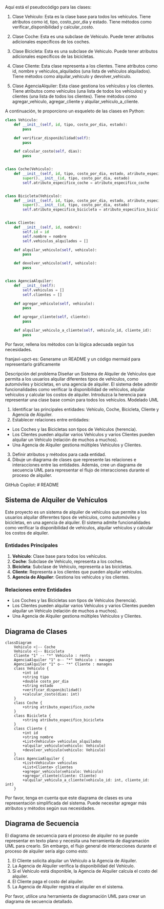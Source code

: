 Aquí está el pseudocódigo para las clases:

1. Clase Vehiculo: Esta es la clase base para todos los vehículos. Tiene atributos como id, tipo, costo_por_dia y estado. Tiene métodos como verificar_disponibilidad y calcular_costo.

2. Clase Coche: Esta es una subclase de Vehiculo. Puede tener atributos adicionales específicos de los coches.

3. Clase Bicicleta: Esta es una subclase de Vehiculo. Puede tener atributos adicionales específicos de las bicicletas.

4. Clase Cliente: Esta clase representa a los clientes. Tiene atributos como id, nombre y vehiculos_alquilados (una lista de vehículos alquilados). Tiene métodos como alquilar_vehiculo y devolver_vehiculo.

5. Clase AgenciaAlquiler: Esta clase gestiona los vehículos y los clientes. Tiene atributos como vehiculos (una lista de todos los vehículos) y clientes (una lista de todos los clientes). Tiene métodos como agregar_vehiculo, agregar_cliente y alquilar_vehiculo_a_cliente.

A continuación, te proporciono un esqueleto de las clases en Python:

```python
class Vehiculo:
    def __init__(self, id, tipo, costo_por_dia, estado):
        pass

    def verificar_disponibilidad(self):
        pass

    def calcular_costo(self, dias):
        pass


class Coche(Vehiculo):
    def __init__(self, id, tipo, costo_por_dia, estado, atributo_especifico_coche):
        super().__init__(id, tipo, costo_por_dia, estado)
        self.atributo_especifico_coche = atributo_especifico_coche


class Bicicleta(Vehiculo):
    def __init__(self, id, tipo, costo_por_dia, estado, atributo_especifico_bicicleta):
        super().__init__(id, tipo, costo_por_dia, estado)
        self.atributo_especifico_bicicleta = atributo_especifico_bicicleta


class Cliente:
    def __init__(self, id, nombre):
        self.id = id
        self.nombre = nombre
        self.vehiculos_alquilados = []

    def alquilar_vehiculo(self, vehiculo):
        pass

    def devolver_vehiculo(self, vehiculo):
        pass


class AgenciaAlquiler:
    def __init__(self):
        self.vehiculos = []
        self.clientes = []

    def agregar_vehiculo(self, vehiculo):
        pass

    def agregar_cliente(self, cliente):
        pass

    def alquilar_vehiculo_a_cliente(self, vehiculo_id, cliente_id):
        pass
```

Por favor, rellena los métodos con la lógica adecuada según tus necesidades.

franjavi-upct-es: Generame un README y un código mermaid para representarlo gráficamente

Descripción del problema
Diseñar un Sistema de Alquiler de Vehículos que permita a los usuarios alquilar
diferentes tipos de vehículos, como automóviles y bicicletas, en una agencia de
alquiler. El sistema debe admitir funcionalidades como verificar la disponibilidad de
vehículos, alquilar vehículos y calcular los costos de alquiler. Introduzca la herencia
para representar una clase base común para todos los vehículos.
Modelado UML
1. Identificar las principales entidades: Vehículo, Coche, Bicicleta, Cliente y Agencia
de Alquiler.
2. Establecer relaciones entre entidades:
 - Los Coches y las Bicicletas son tipos de Vehículos (herencia).
 - Los Clientes pueden alquilar varios Vehículos y varios Clientes pueden alquilar un
Vehículo (relación de muchos a muchos).
 - Una Agencia de Alquiler gestiona múltiples Vehículos y Clientes.
3. Definir atributos y métodos para cada entidad.
4. Dibuje un diagrama de clases que represente las relaciones e interacciones entre las
entidades. Además, cree un diagrama de secuencia UML para representar el flujo de
interacciones durante el proceso de alquiler.

GitHub Copilot: # README

## Sistema de Alquiler de Vehículos

Este proyecto es un sistema de alquiler de vehículos que permite a los usuarios alquilar diferentes tipos de vehículos, como automóviles y bicicletas, en una agencia de alquiler. El sistema admite funcionalidades como verificar la disponibilidad de vehículos, alquilar vehículos y calcular los costos de alquiler.

### Entidades Principales

1. **Vehículo**: Clase base para todos los vehículos.
2. **Coche**: Subclase de Vehículo, representa a los coches.
3. **Bicicleta**: Subclase de Vehículo, representa a las bicicletas.
4. **Cliente**: Representa a los clientes que pueden alquilar vehículos.
5. **Agencia de Alquiler**: Gestiona los vehículos y los clientes.

### Relaciones entre Entidades

- Los Coches y las Bicicletas son tipos de Vehículos (herencia).
- Los Clientes pueden alquilar varios Vehículos y varios Clientes pueden alquilar un Vehículo (relación de muchos a muchos).
- Una Agencia de Alquiler gestiona múltiples Vehículos y Clientes.

## Diagrama de Clases

```mermaid
classDiagram
    Vehiculo <|-- Coche
    Vehiculo <|-- Bicicleta
    Cliente "1" -- "*" Vehiculo : rents
    AgenciaAlquiler "1" o-- "*" Vehiculo : manages
    AgenciaAlquiler "1" o-- "*" Cliente : manages
    class Vehiculo {
        +int id
        +string tipo
        +double costo_por_dia
        +string estado
        +verificar_disponibilidad()
        +calcular_costo(dias: int)
    }
    class Coche {
        +string atributo_especifico_coche
    }
    class Bicicleta {
        +string atributo_especifico_bicicleta
    }
    class Cliente {
        +int id
        +string nombre
        +List<Vehiculo> vehiculos_alquilados
        +alquilar_vehiculo(vehiculo: Vehiculo)
        +devolver_vehiculo(vehiculo: Vehiculo)
    }
    class AgenciaAlquiler {
        +List<Vehiculo> vehiculos
        +List<Cliente> clientes
        +agregar_vehiculo(vehiculo: Vehiculo)
        +agregar_cliente(cliente: Cliente)
        +alquilar_vehiculo_a_cliente(vehiculo_id: int, cliente_id: int)
    }
```

Por favor, tenga en cuenta que este diagrama de clases es una representación simplificada del sistema. Puede necesitar agregar más atributos y métodos según sus necesidades.

## Diagrama de Secuencia

El diagrama de secuencia para el proceso de alquiler no se puede representar en texto plano y necesita una herramienta de diagramación UML para crearlo. Sin embargo, el flujo general de interacciones durante el proceso de alquiler sería algo como esto:

1. El Cliente solicita alquilar un Vehículo a la Agencia de Alquiler.
2. La Agencia de Alquiler verifica la disponibilidad del Vehículo.
3. Si el Vehículo está disponible, la Agencia de Alquiler calcula el costo del alquiler.
4. El Cliente paga el costo del alquiler.
5. La Agencia de Alquiler registra el alquiler en el sistema.

Por favor, utilice una herramienta de diagramación UML para crear un diagrama de secuencia detallado.